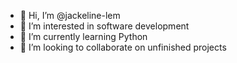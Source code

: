 - 👋 Hi, I’m @jackeline-lem
- 👀 I’m interested in software development
- 🌱 I’m currently learning Python
- 💞️ I’m looking to collaborate on unfinished projects

<!---
jackeline-lem/jackeline-lem is a ✨ special ✨ repository because its `README.md` (this file) appears on your GitHub profile.
You can click the Preview link to take a look at your changes.
--->

